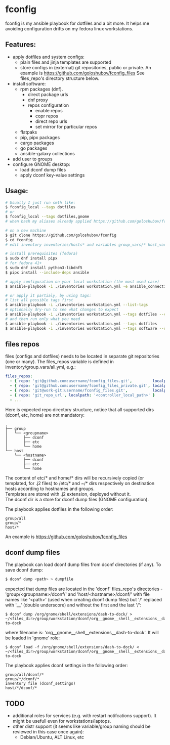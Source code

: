 # fconfig
fconfig is my ansible playbook for dotfiles and a bit more. It helps me avoiding configuration drifts on my fedora linux workstations.

## Features:
- apply dotfiles and system configs:
  - plain files and jinja templates are supported
  - store configs in (external) git repositories, public or private. An example is https://github.com/goloshubov/fconfig_files See files_repo's directory structure below.
- install software:
  - rpm packages (dnf).
    - direct package urls
    - dnf proxy
    - repos configuration
      - enable repos
      - copr repos
      - direct repo urls
      - set mirror for particular repos
  - flatpaks
  - pip, pipx packages
  - cargo packages
  - go packages
  - ansible-galaxy collections
- add user to groups
- configure GNOME desktop:
  - load dconf dump files
  - apply dconf key-value settings

## Usage:
```bash
# Usually I just run smth like:
$ fconfig_local --tags dotfiles
# or
$ fconfig_local --tags dotfiles,gnome
# when bash my aliases already applied https://github.com/goloshubov/fconfig_files/blob/main/group/all/home/.bashrc.d/aliases.sh
```

```bash
# on a new machine
$ git clone https://github.com/goloshubov/fconfig
$ cd fconfig
# edit inventory inventories/hosts* and variables group_vars/* host_vars/*

# install prerequisites (fedora)
$ sudo dnf install pipx
# for fedora 41+
$ sudo dnf install python3-libdnf5
$ pipx install --include-deps ansible

# apply configuration on your local workstation (the most used case)
$ ansible-playbook -i ./inventories workstation.yml -e ansible_connection=local --limit $(hostname)

# or apply it partialy, by using tags:
# list all possible tags first
$ ansible-playbook -i ./inventories workstation.yml --list-tags
# optionally dry-run to see what changes to expect
$ ansible-playbook -i ./inventories workstation.yml --tags dotfiles --check --diff -vv
# and then run only what you need
$ ansible-playbook -i ./inventories workstation.yml --tags dotfiles
$ ansible-playbook -i ./inventories workstation.yml --tags software --skip-tags flatpaks
```

## files repos
files (configs and dotfiles) needs to be located in separate git repositories (one or many). The files_repos variable is defined in inventory/group_vars/all.yml, e.g.:

```yaml
files_repos:
  - { repo: 'git@github.com:username/fconfig_files.git',         localpath: '~/git/github/fconfig_files' }
  - { repo: 'git@github.com:username/fconfig_files_private.git', localpath: '~/git/github/fconfig_files_private' }
  - { repo: 'git@work-git:username/fconfig_files.git',           localpath: '~/git/work/fconfig_files' }
  - { repo: 'git_repo_url', localpath: '<controller_local_path>' }
  - ...
```

Here is expected repo directory structure, notice that all supported dirs (dconf, etc, home) are not mandatory:
```
.
├── group
│   └── <groupname>
│       ├── dconf
│       ├── etc
│       └── home
└── host
    └── <hostname>
        ├── dconf
        ├── etc
        └── home
```
The content of etc/* and home/* dirs will be recursively copied (or templated, for .j2 files) to /etc/* and ~/* dirs respectively on destination hosts according to hostnames and groups.\
Templates are stored with .j2 extension, deployed without it.\
The dconf dir is a store for dconf dump files (GNOME configuration).

The playbook applies dotfiles in the following order:
```
group/all
group/*
host/*
```
An example is https://github.com/goloshubov/fconfig_files

## dconf dump files

The playbook can load dconf dump files from dconf directories (if any). To save dconf dump:
```bash
$ dconf dump <path> > dumpfile
```
expected that dump files are located in the 'dconf' files_repo's directories - 'group/\<groupname\>/dconf/' and 'host/\<hostname\>/dconf/' with file names like '\<path\>' (used when creating dconf dump files) but '/' replaced with '__' (double underscore) and without the first and the last '/'\:
```
$ dconf dump /org/gnome/shell/extensions/dash-to-dock/ > ~/<files_dir>/group/workstation/dconf/org__gnome__shell__extensions__dash-to-dock
```
where filename is: 'org__gnome__shell__extensions__dash-to-dock'. It will be loaded in 'gnome' role:
```
$ dconf load -f /org/gnome/shell/extensions/dash-to-dock/ < ~/<files_dir>/group/workstation/dconf/org__gnome__shell__extensions__dash-to-dock
```
The playbook applies dconf settings in the following order:
```
group/all/dconf/*
group/*/dconf/*
inventory file (dconf_settings)
host/*/dconf/*
```

## TODO
- additional roles for services (e.g. with restart notifcations support). It might be usefull even for workstations/laptops.
- other distr support (it seems like variable/group naming should be reviewed in this case once again):
  - Debian/Ubuntu, ALT Linux, etc

